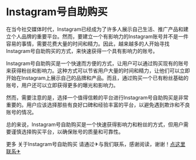 # Instagram号自助购买

在当今社交媒体时代，Instagram已经成为了许多人展示自己生活、推广产品和建立个人品牌的重要平台。然而，要建立一个有影响力的Instagram账号并不是一件容易的事情，需要花费大量的时间和精力。因此，越来越多的人开始寻找Instagram号自助购买的方式，来快速获得一个具有影响力的账号。

Instagram号自助购买是一个快速而方便的方式，让用户可以通过购买现有的账号来获得粉丝和影响力。这种方式可以节省用户大量的时间和精力，让他们可以立即开始在Instagram上展示自己的品牌和产品。而且，通过购买一个已有粉丝基础的账号，用户还可以立即获得更多的曝光和影响力。

然而，需要注意的是，选择一个值得信赖的平台进行Instagram号自助购买是非常重要的。用户应该选择那些有良好口碑和经验丰富的平台，以避免遇到欺诈和不良账号的情况。

总的来说，Instagram号自助购买是一个快速获得影响力和粉丝的方式，但用户需要谨慎选择购买平台，以确保账号的质量和可靠性。

更多 关于Instagram号自助购买 请通过✈与我们联系，感谢阅读，谢谢！[点这里联系✈](https://add.k02.cc)